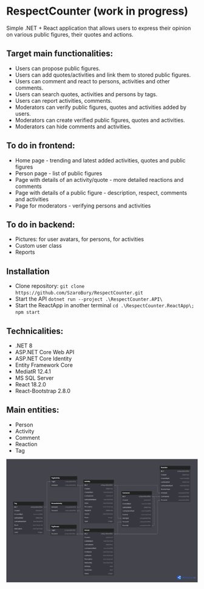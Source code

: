 # RespectCounter (work in progress)

Simple .NET + React application that allows users to express their opinion on various public figures, their quotes and actions.

## Target main functionalities:
- Users can propose public figures.
- Users can add quotes/activities and link them to stored public figures.
- Users can comment and react to persons, activities and other comments.
- Users can search quotes, activities and persons by tags.
- Users can report activities, comments.
- Moderators can verify public figures, quotes and activities added by users.
- Moderators can create verified public figures, quotes and activities.
- Moderators can hide comments and activities.

## To do in frontend:
- Home page - trending and latest added activities, quotes and public figures
- Person page - list of public figures
- Page with details of an activity/quote - more detailed reactions and comments
- Page with details of a public figure - description, respect, comments and activities
- Page for moderators - verifying persons and activities

## To do in backend:
- Pictures: for user avatars, for persons, for activities
- Custom user class
- Reports

## Installation
- Clone repository: `git clone https://github.com/SzaroBury/RespectCounter.git`
- Start the API `dotnet run --project .\RespectCounter.API\`
- Start the ReactApp in another terminal `cd .\RespectCounter.ReactApp\; npm start `

## Technicalities:
- .NET 8
- ASP.NET Core Web API
- ASP.NET Core Identity
- Entity Framework Core
- MediatR 12.4.1
- MS SQL Server
- React 18.2.0
- React-Bootstrap 2.8.0

## Main entities:
- Person
- Activity
- Comment
- Reaction
- Tag

![image](RespectCounterERD.png)
